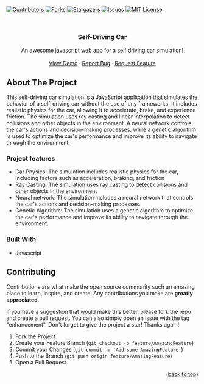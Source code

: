 <div id="top"></div>

<!-- PROJECT SHIELDS -->

[![Contributors][contributors-shield]][contributors-url]
[![Forks][forks-shield]][forks-url]
[![Stargazers][stars-shield]][stars-url]
[![Issues][issues-shield]][issues-url]
[![MIT License][license-shield]][license-url]

<!-- PROJECT LOGO -->
<br />
<div align="center">

  <h3 align="center">Self-Driving Car</h3>

  <p align="center">
    An awesome javascript web app for a self driving car simulation!
    <br />
    <br />
    <a href="https://kolbyrogers.github.io/self-driving/" target="_blank">View Demo</a>
    ·
    <a href="https://github.com/kolbyrogers/self-driving/issues">Report Bug</a>
    ·
    <a href="https://github.com/kolbyrogers/self-driving/issues">Request Feature</a>
  </p>
</div>

<!-- ABOUT THE PROJECT -->

## About The Project

This self-driving car simulation is a JavaScript application that simulates the behavior of a self-driving car without the use of any frameworks. It includes realistic physics for the car, allowing it to accelerate, brake, and experience friction. The simulation uses ray casting and linear interpolation to detect collisions and other objects in the environment. A neural network controls the car's actions and decision-making processes, while a genetic algorithm is used to optimize the car's performance and improve its ability to navigate through the environment.

### Project features

- Car Physics: The simulation includes realistic physics for the car, including factors such as acceleration, braking, and friction
- Ray Casting: The simulation uses ray casting to detect collisions and other objects in the environment
- Neural network: The simulation includes a neural network that controls the car's actions and decision-making processes.
- Genetic Algorithm: The simulation uses a genetic algorithm to optimize the car's performance and improve its ability to navigate through the environment.

### Built With

- Javascript

<!-- CONTRIBUTING -->

## Contributing

Contributions are what make the open source community such an amazing place to learn, inspire, and create. Any contributions you make are **greatly appreciated**.

If you have a suggestion that would make this better, please fork the repo and create a pull request. You can also simply open an issue with the tag "enhancement".
Don't forget to give the project a star! Thanks again!

1. Fork the Project
2. Create your Feature Branch (`git checkout -b feature/AmazingFeature`)
3. Commit your Changes (`git commit -m 'Add some AmazingFeature'`)
4. Push to the Branch (`git push origin feature/AmazingFeature`)
5. Open a Pull Request

<p align="right">(<a href="#top">back to top</a>)</p>

<!-- MARKDOWN LINKS & IMAGES -->
<!-- https://www.markdownguide.org/basic-syntax/#reference-style-links -->

[contributors-shield]: https://img.shields.io/github/contributors/kolbyrogers/self-driving.svg?style=for-the-badge
[contributors-url]: https://github.com/kolbyrogers/self-driving/graphs/contributors
[forks-shield]: https://img.shields.io/github/forks/kolbyrogers/self-driving.svg?style=for-the-badge
[forks-url]: https://github.com/kolbyrogers/self-driving/network/members
[stars-shield]: https://img.shields.io/github/stars/kolbyrogers/self-driving.svg?style=for-the-badge
[stars-url]: https://github.com/kolbyrogers/self-driving/stargazers
[issues-shield]: https://img.shields.io/github/issues/kolbyrogers/self-driving.svg?style=for-the-badge
[issues-url]: https://github.com/kolbyrogers/self-driving/issues
[license-shield]: https://img.shields.io/github/license/kolbyrogers/self-driving.svg?style=for-the-badge
[license-url]: https://github.com/kolbyrogers/self-driving/LICENSE.txt
